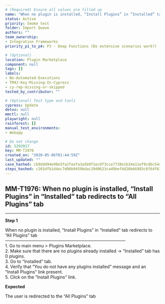 ```yaml
---
# (Required) Ensure all values are filled up
name: "When no plugin is installed, “Install Plugins” in “Installed” tab redirects to “All Plugins” tab"
status: Active
priority: Smoke test
folder: Import Queue
authors: ""
team_ownership: 
- Integration Frameworks
priority_p1_to_p4: P3 - Deep Functions (Do extensive scenarios work?)

# (Optional)
location: Plugin Marketplace
component: null
tags: []
labels: 
- No-Automated-Executions
- TM4J-Key-Missing-In-Cypress
- cy-rep-missing-or-skipped
tested_by_contributor: ""

# (Optional) Test type and tools
cypress: Update
detox: null
mmctl: null
playwright: null
rainforest: []
manual_test_environments: 
- Webapp

# Do not change
id: 5293917
key: MM-T1976
created_on: "2020-05-06T01:44:59Z"
last_updated: ""
case_hashed: cb9dd494e98e5fa2feefa3a5b9f1ec9f3cce7738e1b34e11ef9cdbc54463f9b9d324818c338051fde2cc2f8eff7e1a1c
steps_hashed: c201dfb1d4ec7d06b9459bdac29d0623ca49befdd26b66983c6f64f616c36b12166e3988621df87133969c5dd998e89c
---
```


<!-- (Auto-generated) Based on frontmatter's "key" and "name" -->

## MM-T1976: When no plugin is installed, “Install Plugins” in “Installed” tab redirects to “All Plugins” tab

---

**Step 1**

When no plugin is installed, “Install Plugins” in “Installed” tab redirects to “All Plugins” tab\
————————————————————————————\
1\. Go to main menu > Plugins Marketplace.\
2\. Make sure that there are no plugins already installed → “Installed” tab has 0 plugins.\
3\. Go to “Installed” tab.\
4\. Verify that “You do not have any plugins installed” message and an “Install Plugins” link present.\
5\. Click on the “Install Plugins” link.

**Expected**

The user is redirected to the “All Plugins” tab

